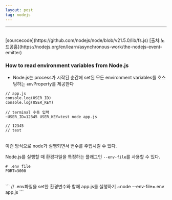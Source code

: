 ```yaml
---
layout: post
tag: nodejs
---
```

***
<br>
[sourcecode](https://github.com/nodejs/node/blob/v21.5.0/lib/fs.js)  
[출처:노드공홈](https://nodejs.org/en/learn/asynchronous-work/the-nodejs-event-emitter)
<br>

### How to read environment variables from Node.js

- Node.js는 process가 시작된 순간에 set된 모든 environment variables를 호스팅하는 `env`Property를 제공한다

```
// app.js
console.log(USER_ID)
console.log(USER_KEY)

// terminal 수동 입력
~USER_ID=12345 USER_KEY=test node app.js

// 12345
// test
```
<br>
이런 방식으로 node가 실행되면서 변수를 주입시킬 수 있다.  

Node.js를 실행할 때 환경파일을 특정하는 플래그인 `--env-file`를 사용할 수 있다.
<br>
```
# .env file
PORT=3000
```
<br>
```
// .env파일을 set한 환경변수와 함께 app.js를 실행하기
~node --env-file=.env app.js
```